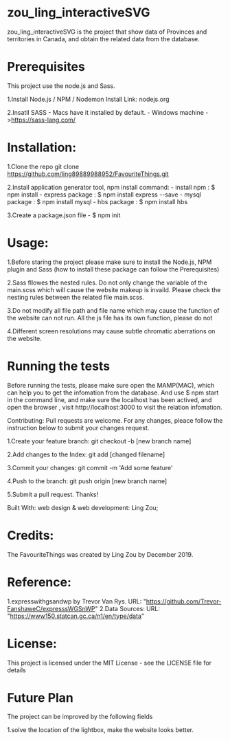 # zou_ling_interactiveSVG

zou_ling_interactiveSVG is the project that show data of  Provinces and territories in Canada, and obtain the related data 
from the database.

# Prerequisites
This project use the node.js and Sass.

1.Install Node.js / NPM / Nodemon Install Link: nodejs.org

2.Insatll SASS - Macs have it installed by default. - Windows machine ->https://sass-lang.com/

# Installation:
1.Clone the repo git clone https://github.com/ling89889988952/FavouriteThings.git

2.Install application generator tool, npm install command: - install npm : $ npm install - express package : $ npm install express --save - mysql package : $ npm install mysql - hbs package : $ npm install hbs

3.Create a package.json file - $ npm init

# Usage:
1.Before staring the  project please make sure to install the Node.js, NPM plugin and Sass (how to install these package can follow the Prerequisites)

2.Sass fllowes the nested rules. Do not only change the variable of the main.scss which will cause the website makeup is invaild. Please check the nesting rules between the related file main.scss.

3.Do not modify all file path and file name which may cause the function of the website can not run. All the js file has its own function, please do not

4.Different screen resolutions may cause subtle chromatic aberrations on the website.

# Running the tests
Before running the tests, please make sure open the MAMP(MAC), which can help you to get the infomation from the database. And use $ npm start in the command line, and make sure the localhost has been actived, and open the browser , visit http://localhost:3000 to visit the relation infomation.

Contributing:
Pull requests are welcome. For any changes, pleace follow the instruction below to submit your changes request.

1.Create your feature branch: git checkout -b [new branch name]

2.Add changes to the Index: git add [changed filename]

3.Commit your changes: git commit -m 'Add some feature'

4.Push to the branch: git push origin [new branch name]

5.Submit a pull request. Thanks!

Built With:
web design & web development: Ling Zou;

# Credits:
The FavouriteThings was created by Ling Zou by December 2019.

# Reference:
1.expresswithgsandwp by Trevor Van Rys. URL: "https://github.com/Trevor-FanshaweC/expresssWGSnWP"
2.Data Sources: URL: "https://www150.statcan.gc.ca/n1/en/type/data"

# License:
This project is licensed under the MIT License - see the LICENSE file for details

# Future Plan
The project can be improved by the following fields

1.solve the location of the lightbox, make the website looks better. 